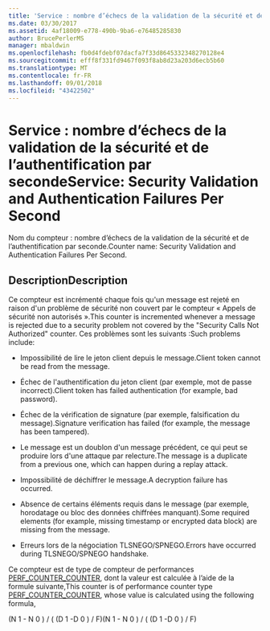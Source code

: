 ```yaml
---
title: 'Service : nombre d’échecs de la validation de la sécurité et de l’authentification par seconde'
ms.date: 03/30/2017
ms.assetid: 4af18009-e778-490b-9ba6-e76485285830
author: BrucePerlerMS
manager: mbaldwin
ms.openlocfilehash: fb0d4fdebf07dacfa7f33d8645332348270128e4
ms.sourcegitcommit: efff8f331fd9467f093f8ab8d23a203d6ecb5b60
ms.translationtype: MT
ms.contentlocale: fr-FR
ms.lasthandoff: 09/01/2018
ms.locfileid: "43422502"
---
```

# <a name="service-security-validation-and-authentication-failures-per-second"></a><span data-ttu-id="7ac02-102">Service : nombre d’échecs de la validation de la sécurité et de l’authentification par seconde</span><span class="sxs-lookup"><span data-stu-id="7ac02-102">Service: Security Validation and Authentication Failures Per Second</span></span>
<span data-ttu-id="7ac02-103">Nom du compteur : nombre d’échecs de la validation de la sécurité et de l’authentification par seconde.</span><span class="sxs-lookup"><span data-stu-id="7ac02-103">Counter name: Security Validation and Authentication Failures Per Second.</span></span>  
  
## <a name="description"></a><span data-ttu-id="7ac02-104">Description</span><span class="sxs-lookup"><span data-stu-id="7ac02-104">Description</span></span>  
 <span data-ttu-id="7ac02-105">Ce compteur est incrémenté chaque fois qu'un message est rejeté en raison d'un problème de sécurité non couvert par le compteur « Appels de sécurité non autorisés ».</span><span class="sxs-lookup"><span data-stu-id="7ac02-105">This counter is incremented whenever a message is rejected due to a security problem not covered by the "Security Calls Not Authorized" counter.</span></span> <span data-ttu-id="7ac02-106">Ces problèmes sont les suivants :</span><span class="sxs-lookup"><span data-stu-id="7ac02-106">Such problems include:</span></span>  
  
-   <span data-ttu-id="7ac02-107">Impossibilité de lire le jeton client depuis le message.</span><span class="sxs-lookup"><span data-stu-id="7ac02-107">Client token cannot be read from the message.</span></span>  
  
-   <span data-ttu-id="7ac02-108">Échec de l'authentification du jeton client (par exemple, mot de passe incorrect).</span><span class="sxs-lookup"><span data-stu-id="7ac02-108">Client token has failed authentication (for example, bad password).</span></span>  
  
-   <span data-ttu-id="7ac02-109">Échec de la vérification de signature (par exemple, falsification du message).</span><span class="sxs-lookup"><span data-stu-id="7ac02-109">Signature verification has failed (for example, the message has been tampered).</span></span>  
  
-   <span data-ttu-id="7ac02-110">Le message est un doublon d'un message précédent, ce qui peut se produire lors d'une attaque par relecture.</span><span class="sxs-lookup"><span data-stu-id="7ac02-110">The message is a duplicate from a previous one, which can happen during a replay attack.</span></span>  
  
-   <span data-ttu-id="7ac02-111">Impossibilité de déchiffrer le message.</span><span class="sxs-lookup"><span data-stu-id="7ac02-111">A decryption failure has occurred.</span></span>  
  
-   <span data-ttu-id="7ac02-112">Absence de certains éléments requis dans le message (par exemple, horodatage ou bloc des données chiffrées manquant).</span><span class="sxs-lookup"><span data-stu-id="7ac02-112">Some required elements (for example, missing timestamp or encrypted data block) are missing from the message.</span></span>  
  
-   <span data-ttu-id="7ac02-113">Erreurs lors de la négociation TLSNEGO/SPNEGO.</span><span class="sxs-lookup"><span data-stu-id="7ac02-113">Errors have occurred during TLSNEGO/SPNEGO handshake.</span></span>  
  
 <span data-ttu-id="7ac02-114">Ce compteur est de type de compteur de performances [PERF_COUNTER_COUNTER](https://go.microsoft.com/fwlink/?LinkID=94649), dont la valeur est calculée à l’aide de la formule suivante,</span><span class="sxs-lookup"><span data-stu-id="7ac02-114">This counter is of performance counter type [PERF_COUNTER_COUNTER](https://go.microsoft.com/fwlink/?LinkID=94649), whose value is calculated using the following formula,</span></span>  
  
 <span data-ttu-id="7ac02-115">(N 1 - N 0 ) / ( (D 1 -D 0 ) / F)</span><span class="sxs-lookup"><span data-stu-id="7ac02-115">(N 1 - N 0 ) / ( (D 1 -D 0 ) / F)</span></span>
